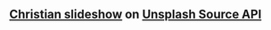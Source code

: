 ## [Christian slideshow][1] on [Unsplash Source API][2]

[1]: http://rigovanov.ru/slideshow/
[2]: https://source.unsplash.com
